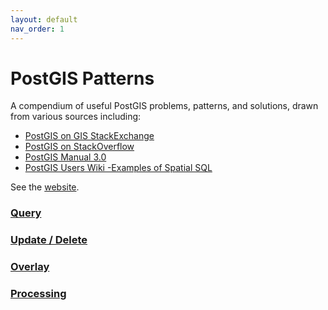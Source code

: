 ```yaml
---
layout: default
nav_order: 1
---
```


# PostGIS Patterns

A compendium of useful PostGIS problems, patterns, and solutions, drawn from various sources including:

* [PostGIS on GIS StackExchange](https://gis.stackexchange.com/questions/tagged/postgis?tab=Newest)
* [PostGIS on StackOverflow](https://stackoverflow.com/questions/tagged/postgis)
* [PostGIS Manual 3.0](https://postgis.net/docs/manual-3.0/index.html)
* [PostGIS Users Wiki -Examples of Spatial SQL](https://trac.osgeo.org/postgis/wiki/UsersWikiMain#ExamplesofSpatialSQL)  

See the [website](https://dr-jts.github.io/postgis-patterns).

### [Query](pgp-query.md)

### [Update / Delete](pgp-updel.md)

### [Overlay](pgp-overlay.md)

### [Processing](pgp-process.md)



